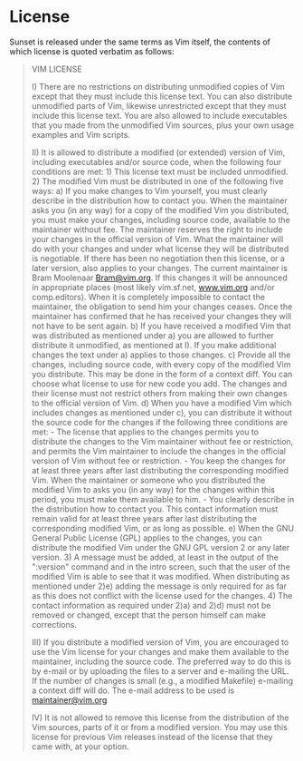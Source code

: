 # License

Sunset is released under the same terms as Vim itself, the contents of which
license is quoted verbatim as follows:

> VIM LICENSE
>
> I)  There are no restrictions on distributing unmodified copies of Vim except
>     that they must include this license text.  You can also distribute
>     unmodified parts of Vim, likewise unrestricted except that they must
>     include this license text.  You are also allowed to include executables
>     that you made from the unmodified Vim sources, plus your own usage
>     examples and Vim scripts.
>
> II) It is allowed to distribute a modified (or extended) version of Vim,
>     including executables and/or source code, when the following four
>     conditions are met:
>     1) This license text must be included unmodified.
>     2) The modified Vim must be distributed in one of the following five ways:
>        a) If you make changes to Vim yourself, you must clearly describe in
>           the distribution how to contact you.  When the maintainer asks you
>           (in any way) for a copy of the modified Vim you distributed, you
>           must make your changes, including source code, available to the
>           maintainer without fee.  The maintainer reserves the right to
>           include your changes in the official version of Vim.  What the
>           maintainer will do with your changes and under what license they
>           will be distributed is negotiable.  If there has been no negotiation
>           then this license, or a later version, also applies to your changes.
>           The current maintainer is Bram Moolenaar <Bram@vim.org>. If this
>           changes it will be announced in appropriate places (most likely
>           vim.sf.net, www.vim.org and/or comp.editors).  When it is completely
>           impossible to contact the maintainer, the obligation to send him
>           your changes ceases.  Once the maintainer has confirmed that he has
>           received your changes they will not have to be sent again.
>        b) If you have received a modified Vim that was distributed as
>           mentioned under a) you are allowed to further distribute it
>           unmodified, as mentioned at I).  If you make additional changes the
>           text under a) applies to those changes.
>        c) Provide all the changes, including source code, with every copy of
>           the modified Vim you distribute.  This may be done in the form of a
>           context diff.  You can choose what license to use for new code you
>           add.  The changes and their license must not restrict others from
>           making their own changes to the official version of Vim.
>        d) When you have a modified Vim which includes changes as mentioned
>           under c), you can distribute it without the source code for the
>           changes if the following three conditions are met:
>           - The license that applies to the changes permits you to distribute
>             the changes to the Vim maintainer without fee or restriction, and
>             permits the Vim maintainer to include the changes in the official
>             version of Vim without fee or restriction.
>           - You keep the changes for at least three years after last
>             distributing the corresponding modified Vim.  When the maintainer
>             or someone who you distributed the modified Vim to asks you (in
>             any way) for the changes within this period, you must make them
>             available to him.
>           - You clearly describe in the distribution how to contact you.  This
>             contact information must remain valid for at least three years
>             after last distributing the corresponding modified Vim, or as long
>             as possible.
>        e) When the GNU General Public License (GPL) applies to the changes,
>           you can distribute the modified Vim under the GNU GPL version 2 or
>           any later version.
>     3) A message must be added, at least in the output of the ":version"
>        command and in the intro screen, such that the user of the modified Vim
>        is able to see that it was modified.  When distributing as mentioned
>        under 2)e) adding the message is only required for as far as this does
>        not conflict with the license used for the changes.
>     4) The contact information as required under 2)a) and 2)d) must not be
>        removed or changed, except that the person himself can make
>        corrections.
>
> III) If you distribute a modified version of Vim, you are encouraged to use
>      the Vim license for your changes and make them available to the
>      maintainer, including the source code.  The preferred way to do this is
>      by e-mail or by uploading the files to a server and e-mailing the URL.
>      If the number of changes is small (e.g., a modified Makefile) e-mailing a
>      context diff will do.  The e-mail address to be used is
>      <maintainer@vim.org>
>
> IV)  It is not allowed to remove this license from the distribution of the Vim
>      sources, parts of it or from a modified version.  You may use this
>      license for previous Vim releases instead of the license that they came
>      with, at your option.
